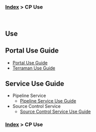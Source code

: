 ### [Index](https://github.com/K-PaaS/cp-guide-eng/blob/master/README.md) > CP Use

<br>

## Use

## Portal Use Guide
+ [Portal Use Guide](portal/cp-portal-use-guide.md)
+ [Terraman Use Guide](terraman/cp-terraman-guide.md)

## Service Use Guide
- Pipeline Service
  + [Pipeline Service Use Guide](pipeline/cp-pipeline-use-guide.md)
- Source Control Service
  + [Source Control Service Use Guide](source-control/cp-source-control-use-guide.md)

### [Index](https://github.com/K-PaaS/cp-guide-eng/blob/master/README.md) > CP Use